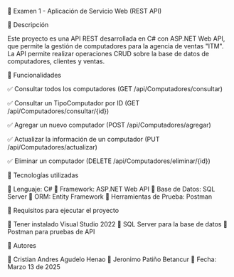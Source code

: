 📌 Examen 1 - Aplicación de Servicio Web (REST API)



📌 Descripción

Este proyecto es una API REST desarrollada en C# con ASP.NET Web API, que permite la gestión de computadores para la agencia de ventas "ITM". La API permite realizar operaciones CRUD sobre la base de datos de computadores, clientes y ventas.



📌 Funcionalidades

✅ Consultar todos los computadores (GET /api/Computadores/consultar)

✅ Consultar un TipoComputador por ID (GET /api/Computadores/consultar/{id})

✅ Agregar un nuevo computador (POST /api/Computadores/agregar)

✅ Actualizar la información de un computador (PUT /api/Computadores/actualizar)

✅ Eliminar un computador (DELETE /api/Computadores/eliminar/{id})



📌 Tecnologías utilizadas

🔹 Lenguaje: C#
🔹 Framework: ASP.NET Web API
🔹 Base de Datos: SQL Server
🔹 ORM: Entity Framework
🔹 Herramientas de Prueba: Postman



📌 Requisitos para ejecutar el proyecto

🔹 Tener instalado Visual Studio 2022
🔹 SQL Server para la base de datos
🔹 Postman para pruebas de API


📌 Autores

👤 Cristian Andres Agudelo Henao
👤 Jeronimo Patiño Betancur
📅 Fecha: Marzo 13 de 2025
